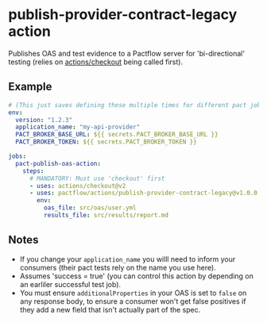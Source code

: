 # publish-provider-contract-legacy action

Publishes OAS and test evidence to a Pactflow server for 'bi-directional' testing (relies on [actions/checkout](https://github.com/marketplace/actions/checkout) being called first).

## Example

```yaml
# (This just saves defining these multiple times for different pact jobs)
env:
  version: "1.2.3"
  application_name: "my-api-provider"
  PACT_BROKER_BASE_URL: ${{ secrets.PACT_BROKER_BASE_URL }}
  PACT_BROKER_TOKEN: ${{ secrets.PACT_BROKER_TOKEN }}

jobs:
  pact-publish-oas-action:
    steps:
      # MANDATORY: Must use 'checkout' first
      - uses: actions/checkout@v2
      - uses: pactflow/actions/publish-provider-contract-legacy@v1.0.0
        env:
          oas_file: src/oas/user.yml
          results_file: src/results/report.md
```

## Notes

- If you change your `application_name` you willl need to inform your consumers (their pact tests rely on the name you use here).
- Assumes 'success = true' (you can control this action by depending on an earliler successful test job).
- You must ensure `additionalProperties` in your OAS is set to `false` on any response body, to ensure a consumer won't get false positives if they add a new field that isn't actually part of the spec.
